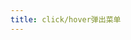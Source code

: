 ```yaml
---
title: click/hover弹出菜单
---
```


<code src="../demo/PopMenu.jsx"></code>

<API src="../src/PopMenu.tsx"></API>
